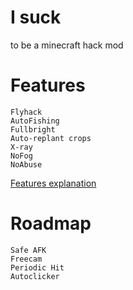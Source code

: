 # I suck
to be a minecraft hack mod

# Features
```
Flyhack
AutoFishing
Fullbright
Auto-replant crops
X-ray
NoFog
NoAbuse
```
[Features explanation](https://github.com/AI-nsley69/i-suck/blob/1.19/README.md)

# Roadmap
```
Safe AFK
Freecam
Periodic Hit
Autoclicker
```
